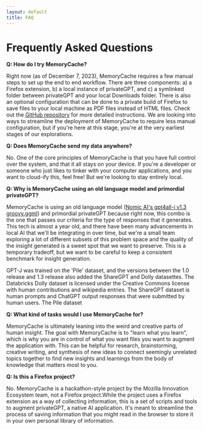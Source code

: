 ```yaml
---
layout: default
title: FAQ
---
```

# Frequently Asked Questions

**Q: How do I try MemoryCache?**

Right now (as of December 7, 2023), MemoryCache requires a few manual steps to set up the end to end workflow. There are three components: a) a Firefox extension, b) a local instance of privateGPT, and c) a symlinked folder between privateGPT and your local Downloads folder. There is also an optional configuration that can be done to a private build of Firefox to save files to your local machine as PDF files instead of HTML files. Check out the [GitHub repository](https://github.com/Mozilla-Ocho/Memory-Cache) for more detailed instructions. We are looking into ways to streamline the deployment of MemoryCache to require less manual configuration, but if you're here at this stage, you're at the very earliest stages of our explorations. 

**Q: Does MemoryCache send my data anywhere?**

No. One of the core principles of MemoryCache is that you have full control over the system, and that it all stays on your device. If you're a developer or someone who just likes to tinker with your computer applications, and you want to cloud-ify this, feel free! But we're looking to stay entirely local. 

**Q: Why is MemoryCache using an old language model and primordial privateGPT?**

MemoryCache is using an old language model ([Nomic AI's gpt4all-j v1.3 groovy.ggml](https://huggingface.co/nomic-ai/gpt4all-j)) and primordial privateGPT because right now, this combo is the one that passes our criteria for the type of responses that it generates. This tech is almost a year old, and there have been many advancements in local AI that we'll be integrating in over time, but we're a small team exploring a lot of different subsets of this problem space and the quality of the insight generated is a sweet spot that we want to preserve. This is a temporary tradeoff, but we want to be careful to keep a consistent benchmark for insight generation.

GPT-J was trained on the 'Pile' dataset, and the versions between the 1.0 release and 1.3 release also added the ShareGPT and Dolly datasettes. The Databricks Dolly dataset is licensed under the Creative Commons license with human contributions and wikipedia entries. The ShareGPT dataset is human prompts and ChatGPT output responses that were submitted by human users. The Pile dataset

**Q: What kind of tasks would I use MemoryCache for?**

MemoryCache is ultimately leaning into the weird and creative parts of human insight. The goal with MemoryCache is to "learn what you learn", which is why you are in control of what you want files you want to augment the application with. This can be helpful for research, brainstorming, creative writing, and synthesis of new ideas to connect seemingly unrelated topics together to find new insights and learnings from the body of knowledge that matters most to you. 

**Q: Is this a Firefox project?**

No. MemoryCache is a hackathon-style project by the Mozilla Innovation Ecosystem team, not a Firefox project.While the project uses a Firefox extension as a way of collecting information, this is a set of scripts and tools to augment privateGPT, a native AI application. It's meant to streamline the process of saving information that you might read in the browser to store it in your own personal library of information.